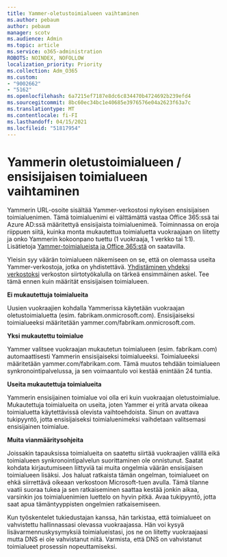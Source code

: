 ```yaml
---
title: Yammer-oletustoimialueen vaihtaminen
ms.author: pebaum
author: pebaum
manager: scotv
ms.audience: Admin
ms.topic: article
ms.service: o365-administration
ROBOTS: NOINDEX, NOFOLLOW
localization_priority: Priority
ms.collection: Adm_O365
ms.custom:
- "9002662"
- "5162"
ms.openlocfilehash: 6a7215ef7187e8dc6c834470b4724692b239efd4
ms.sourcegitcommit: 8bc60ec34bc1e40685e3976576e04a2623f63a7c
ms.translationtype: MT
ms.contentlocale: fi-FI
ms.lasthandoff: 04/15/2021
ms.locfileid: "51817954"
---
```

# <a name="changing-the-defaultprimary-yammer-domain"></a>Yammerin oletustoimialueen / ensisijaisen toimialueen vaihtaminen

Yammerin URL-osoite sisältää Yammer-verkostosi nykyisen ensisijaisen toimialuenimen. Tämä toimialuenimi ei välttämättä vastaa Office 365:ssä tai Azure AD:ssä määritettyä ensisijaista toimialuenimeä. Toiminnassa on eroja riippuen siitä, kuinka monta mukautettua toimialuetta vuokraajaan on liitetty ja onko Yammerin kokoonpano tuettu (1 vuokraaja, 1 verkko tai 1:1). Lisätietoja [Yammer-toimialueista ja Office 365:stä](https://docs.microsoft.com/yammer/configure-your-yammer-network/manage-yammer-domains) on saatavilla.

Yleisin syy väärän toimialueen näkemiseen on se, että on olemassa useita Yammer-verkostoja, jotka on yhdistettävä. [Yhdistäminen yhdeksi verkostoksi](https://docs.microsoft.com/yammer/configure-your-yammer-network/consolidate-multiple-yammer-networks) verkoston siirtotyökalulla on tärkeä ensimmäinen askel. Tee tämä ennen kuin määrität ensisijaisen toimialueen.

**Ei mukautettuja toimialueita**

Uusien vuokraajien kohdalla Yammerissa käytetään vuokraajan oletustoimialuetta (esim. fabrikam.onmicrosoft.com). Ensisijaiseksi toimialueeksi määritetään yammer.com/fabrikam.onmicrosoft.com.

**Yksi mukautettu toimialue**

Yammer valitsee vuokraajan mukautetun toimialueen (esim. fabrikam.com) automaattisesti Yammerin ensisijaiseksi toimialueeksi. Toimialueeksi määritetään yammer.com/fabrikam.com. Tämä muutos tehdään toimialueen synkronointipalvelussa, ja sen voimaantulo voi kestää enintään 24 tuntia.

**Useita mukautettuja toimialueita**

Yammerin ensisijainen toimialue voi olla eri kuin vuokraajan oletustoimialue. Mukautettuja toimialueita on useita, joten Yammer ei yritä arvata oikeaa toimialuetta käytettävissä olevista vaihtoehdoista. Sinun on avattava tukipyyntö, jotta ensisijaiseksi toimialuenimeksi vaihdetaan valitsemasi ensisijainen toimialue.

**Muita vianmääritysohjeita**

Joissakin tapauksissa toimialueita on saatettu siirtää vuokraajien välillä eikä toimialueen synkronointipalvelun suorittaminen ole onnistunut. Saatat kohdata kirjautumiseen liittyviä tai muita ongelmia väärän ensisijaisen toimialueen lisäksi. Jos haluat ratkaista tämän ongelman, toimialueet on ehkä siirrettävä oikeaan verkostoon Microsoft-tuen avulla. Tämä tilanne vaatii suoraa tukea ja sen ratkaiseminen saattaa kestää jonkin aikaa, varsinkin jos toimialuenimien luettelo on hyvin pitkä. Avaa tukipyyntö, jotta saat apua tämäntyyppisten ongelmien ratkaisemiseen.

Kun työskentelet tukiedustajan kanssa, hän tarkistaa, että toimialueet on vahvistettu hallinnassasi olevassa vuokraajassa. Hän voi kysyä lisävarmennuskysymyksiä toimialueistasi, jos ne on liitetty vuokraajaasi mutta DNS ei ole vahvistanut niitä. Varmista, että DNS on vahvistanut toimialueet prosessin nopeuttamiseksi.

